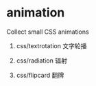 # animation
Collect small CSS animations

1. css/textrotation
文字轮播

2. css/radiation
辐射

3. css/flipcard
翻牌